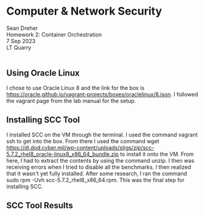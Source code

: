 # **Computer & Network Security**
Sean Dreher  <br />
Homework 2: Container Orchestration  <br />
7 Sep 2023  <br />
LT Quarry <br />
<br />
## **Using Oracle Linux**
I chose to use Oracle Linux 8 and the link for the box is https://oracle.github.io/vagrant-projects/boxes/oraclelinux/8.json. I followed the vagrant page from the lab manual for the setup. <br />

## **Installing SCC Tool**
I  installed SCC on the VM through the terminal. I used the command vagrant ssh to get into the box. From there I used the command wget https://dl.dod.cyber.mil/wp-content/uploads/stigs/zip/scc-5.7.2_rhel8_oracle-linux8_x86_64_bundle.zip to install it onto the VM. From here, I had to extract the contents by using the command unzip. I then was receiving errors when I tried to disable all the benchmarks. I then realized that it wasn't yet fully installed. After some research, I ran the command sudo rpm -Uvh scc-5.7.2_rhel8_x86_64.rpm. This was the final step for installing SCC. <br />

## **SCC Tool Results**
